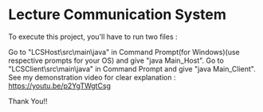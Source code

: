 # Lecture Communication System
To execute this project, you'll have to run two files :

Go to "LCSHost\src\main\java" in Command Prompt(for Windows)(use respective prompts for your OS) and give "java Main_Host". Go to "LCSClient\src\main\java" in Command Prompt and give "java Main_Client". See my demonstration video for clear explanation : https://youtu.be/p2YgTWgtCsg

Thank You!!

